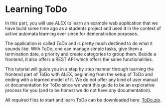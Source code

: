 # Learning ToDo

In this part, you will use ALEX to learn an example web application that we have build some time ago as a students
project and used it in the context of active automata learning ever since for demonstration purposes.

The application is called _ToDo_ and is pretty much destined to do what it sounds like. With ToDo, one can manage
simple tasks, give them a termination date, a priority and create categories to group them. Beside a frontend, it also
offers a REST API which offers the same functionalities.

This tutorial will guide you in a step by step manner through learning the frontend part of ToDo with ALEX, beginning
from the setup of ToDo and ending with a learned model of it. We do not offer any kind of user manual or documentation
for ToDo since we want this guide to be an explorative process for you (and to be honest we do not have any
documentation).

All required files to start and learn ToDo can be downloaded here: [ToDo.zip](../../../assets/files/ToDo.zip).
